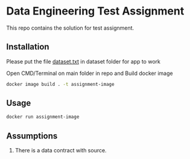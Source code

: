 # Data Engineering Test Assignment

This repo contains the solution for test assignment.

## Installation

Please put the file [dataset.txt](https://drive.google.com/file/d/1Ne_1vHsY-qh7ORG-pcAV98q4b8eay57W/view?usp=sharing) in dataset folder for app to work

Open CMD/Terminal on main folder in repo and Build docker image

```bash
docker image build . -t assignment-image
```

## Usage

```bash
docker run assignment-image
```

## Assumptions
1. There is a data contract with source.
